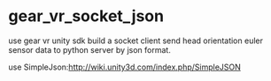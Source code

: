 # gear_vr_socket_json
use gear vr unity sdk build a socket client send head orientation euler sensor data to python server by json format.

use SimpleJson:http://wiki.unity3d.com/index.php/SimpleJSON
